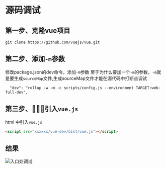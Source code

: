 # 源码调试

## 第一步、克隆vue项目

`git clone https://github.com/vuejs/vue.git`

## 第二步、添加`-m`参数
修改package.json的dev命令，添加`-m`参数
至于为什么要加一个`-m`的参数，`-m`就是要生成`sourceMap`文件,生成sourceMap文件才能在源代码中打断点调试

```code
  "dev": "rollup -w -m -c scripts/config.js --environment TARGET:web-full-dev",
```

## 第三步、引入`vue.js`
html 中引入`vue.js`

```html
<script src="xxxxxx/vue-dev/dist/vue.js"></script>
```



## 结果
![入口处调试](http://user-gold-cdn.xitu.io/2020/2/28/1708c1f586e98bab?w=1672&h=1112&f=png&s=212354)
